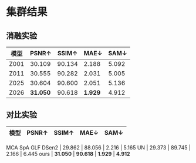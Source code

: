 # 集群结果 
## 消融实验  
模型 | PSNR↑ | SSIM↑  | MAE↓ | SAM↓ | 
--- | --- | --- | --- | --- |
Z001 | 30.109 | 90.134 | 2.188 | 5.092
Z011 | 30.555 | 90.282 | 2.031 | 5.005
Z025 | 30.604 | 90.600 | 2.051 | 5.136
Z026 | **31.050** | 90.618 | **1.929** | 4.912 


## 对比实验  
模型 | PSNR↑ | SSIM↑  | MAE↓ | SAM↓ | 
--- | --- | --- | --- | --- |
MCA 
SpA 
GLF 
DSen2 | 29.862 | 88.056 | 2.216 | 5.165
UN | 29.373 | 89.745 | 2.166 | 6.445
ours |  **31.050** | **90.618** | **1.929** | **4.912** 
